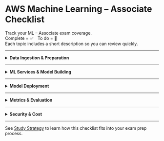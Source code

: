 # AWS Machine Learning – Associate Checklist

Track your ML – Associate exam coverage.  
Complete = ✅ To do = 🔲  
Each topic includes a short description so you can review quickly.

---

<details>
<summary><strong>Data Ingestion & Preparation</strong></summary>

| Status | Topic | Description |
|--------|--------|-------------|
| ✅ | [Amazon S3](../storage/s3.md) | Central object store for datasets and logs |
| 🔲 | [AWS Glue](../data-analytics/glue.md) | Managed ETL and metadata catalog |
| 🔲 | [Glue DataBrew](../data-analytics/databrew.md) | Visual tool for cleaning and transforming data |
| 🔲 | [AWS Data Wrangler](../data-analytics/data-wrangler.md) | Python SDK for Pandas-based data workflows |
| 🔲 | [Amazon Athena](../data-analytics/athena.md) | Query S3 using SQL (serverless) |
| 🔲 | [Redshift Spectrum](../data-analytics/redshift-spectrum.md) | Query S3 from Redshift using external tables |

</details>

---

<details>
<summary><strong>ML Services & Model Building</strong></summary>

| Status | Topic | Description |
|--------|--------|-------------|
| 🔲 | [SageMaker Studio](../ml/sagemaker-studio.md) | Full IDE for building, training, and deploying models |
| 🔲 | [SageMaker Notebooks](../ml/sagemaker-notebooks.md) | Managed Jupyter environments for development |
| 🔲 | [SageMaker Training Jobs](../ml/sagemaker-training.md) | Run distributed training jobs with tuning and logs |
| 🔲 | [Hyperparameter Tuning](../ml/sagemaker-tuning.md) | Automatically search for best model configuration |
| 🔲 | [Built-in Algorithms](../ml/sagemaker-built-in.md) | Pre-implemented models for fast experimentation |
| 🔲 | [Amazon Forecast](../ml/forecast.md) | Managed time-series forecasting |
| 🔲 | [Amazon Comprehend](../ml/comprehend.md) | NLP service for sentiment, entities, and classification |
| 🔲 | [Amazon Rekognition](../ml/rekognition.md) | Image and video analysis (e.g., faces, labels) |

</details>

---

<details>
<summary><strong>Model Deployment</strong></summary>

| Status | Topic | Description |
|--------|--------|-------------|
| 🔲 | [SageMaker Endpoints](../ml/sagemaker-endpoints.md) | Real-time hosted models for inference |
| 🔲 | [Batch Transform](../ml/sagemaker-batch.md) | Run inference over entire datasets at once |
| 🔲 | [Model Registry](../ml/sagemaker-model-registry.md) | Track model versions for production deployment |
| 🔲 | [SageMaker Pipelines](../ml/sagemaker-pipelines.md) | Automate steps from data to deployment |

</details>

---

<details>
<summary><strong>Metrics & Evaluation</strong></summary>

| Status | Topic | Description |
|--------|--------|-------------|
| 🔲 | [Classification Metrics](../ml/metrics-classification.md) | Accuracy, precision, recall, F1, AUC |
| 🔲 | [Regression Metrics](../ml/metrics-regression.md) | MAE, RMSE, R² for continuous values |
| 🔲 | [Confusion Matrix](../ml/metrics-confusion-matrix.md) | Visualizes classification performance |
| 🔲 | [Bias/Variance & Overfitting](../ml/model-tuning-theory.md) | Understanding errors in training and testing |

</details>

---

<details>
<summary><strong>Security & Cost</strong></summary>

| Status | Topic | Description |
|--------|--------|-------------|
| ✅ | [KMS](../security/kms.md) | Encrypts training data, models, and outputs |
| 🔲 | [IAM for SageMaker](../ml/sagemaker-iam.md) | Controls access to training and inference resources |
| 🔲 | [VPC Access for SageMaker](../ml/sagemaker-vpc.md) | Isolate ML workloads in private networks |
| 🔲 | [SageMaker Pricing Models](../ml/sagemaker-cost.md) | Billing by instance-hours, endpoints, and data I/O |
| 🔲 | [Spot Training Jobs](../ml/sagemaker-spot.md) | Reduce cost using interruptible instances |

</details>

---

See [Study Strategy](./STUDY_STRATEGY.md) to learn how this checklist fits into your exam prep process.